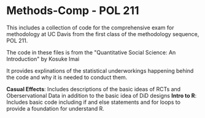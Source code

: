 # Methods-Comp - POL 211
This includes a collection of code for the comprehensive exam for methodology at UC Davis from the first class of the methodology sequence, POL 211.

The code in these files is from the "Quantitative Social Science: An Introduction" by Kosuke Imai

It provides explinations of the statistical underworkings happening behind the code and why it is needed to conduct them.

**Casual Effects**: Includes descriptions of the basic ideas of RCTs and Oberservational Data in addition to the basic idea of DiD designs 
**Intro to R**: Includes basic code including if and else statements and for loops to provide a foundation for understand R. 
